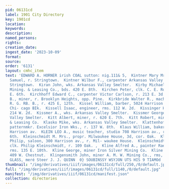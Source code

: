 ```yaml
---
pid: 06131cd
label: 1901 City Directory
key: 1901cd
location: 
keywords: 
description: 
named_persons: 
rights: 
creation_date: 
ingest_date: '2023-10-09'
format: 
source: 
order: '6131'
layout: cmhc_item
text: 'EDWARD A. HORNER irish COAL sutton: nig.111& 5,  Kintner Mary Mrs., r. Stringtown.  Kintner
  Samuel, r. Stringtown.  Kintner Wilbur F., carpenter Arkansas Valley Smelter, r.
  Stringtown.  Kiran John, wks. Arkansas Valley Smelter.  Kirby Michael, trammer Penn.
  Mining. & Leasing Co., bds. 420 E. 8th.  Kirchen Peter, clk. C. E. Rothe, r. 2164
  E. 6th.  Kirchhoff Edward C., carpenter Victor Carlson, r. 213 E. 3d.  Kirk John
  B., miner, r. Brooklyn Heights, opp. Pine.  Kirkbride Walter R., machinist D. &
  R. G. RB. B., r. 425 E, 12th.  Kissel William, barber, 5024 Harrison av., rms. 14
  Chi- cago BIk.  Kissell Isaac, engineer, rms. 112 W. 2d.  Kissinger Horace L., rms.
  214 W. 2d.  Kissmer A., wks. Arkansas Valley Smelter.  Kissmer George, wks. Arkansas
  Valley Smelter.  Kitt Albert, miner, r. 620 E. 7th.  Kitt Robert, miner Midas Mining
  & Leasing Co.  Klasko Mike, wks. Arkansas Valley Smelter.  Klattenhoff Marvin B.,
  patternmkr. Excelsior Iron Wks., r. 137 W. 8th.  Klaus William, baker, rms. 109
  Harrison av.  KLEIN LEO A., music teacher, studio 708 Harrison av., rms. 114 W.
  6th.  Kleinschmidt M. Mrs., propr. Milwaukee House, 3d, cor. Oak.  Kleinschmidt
  Philip, saloon, 300 Harrison av., r. Mil- waukee House.  Kleinschmidt Philip Jr.,
  clk. Philip Kleinschmidt, r. 109 Oak. ,  Kline Alfred A., painter Raemer & Quinn,
  rms. 135 E. 10th.  Kline George, miner Iron Silver Mining Co.  Kline Marcus, rms.
  409 W. Chestnut.  Klingensmith John, miner A. M. W. Mining Co., rms, 218 E. 6th.  WINDOW
  GLASS, meré Steer J. J. QUINN  0} SOUBINSSY WSYJON UTS HIS 9 TIAMOd    '
thumbnail: "/img/derivatives/iiif/images/06131cd/full/250,/0/default.jpg"
full: "/img/derivatives/iiif/images/06131cd/full/1140,/0/default.jpg"
manifest: "/img/derivatives/iiif/06131cd/manifest.json"
collection: directories
---
```

